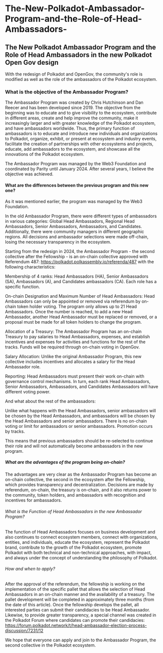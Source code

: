 # The-New-Polkadot-Ambassador-Program-and-the-Role-of-Head-Ambassadors-

## The New Polkadot Ambassador Program and the Role of Head Ambassadors in the new Polkadot Open Gov design

With the redesign of Polkadot and OpenGov, the community's role is modified as well as the role of the ambassadors of the Polkadot ecosystem.

### What is the objective of the Ambassador Program?

The Ambassador Program was created by Chris Hutchinson and Dan Reecer and has been developed since 2019.
The objective from the beginning was to educate and to give visibility to the ecosystem, contribute in different areas, create and help improve the community, make it increasingly larger and with greater knowledge of the Polkadot ecosystem, and have ambassadors worldwide. Thus, the primary function of ambassadors is to educate and introduce new individuals and organizations to Polkadot, organize, exhibit, or present at ecosystem and industry events, facilitate the creation of partnerships with other ecosystems and projects, educate, add ambassadors to the ecosystem, and showcase all the innovations of the Polkadot ecosystem.

The Ambassador Program was managed by the Web3 Foundation and coordinated by Parity until January 2024. After several years, I believe the objective was achieved.

#### What are the differences between the previous program and this new one?

As it was mentioned earlier, the program was managed by the Web3 Foundation.

In the old Ambassador Program, there were different types of ambassadors in various categories: Global Head Ambassadors, Regional Head Ambassadors, Senior Ambassadors, Ambassadors, and Candidates. Additionally, there were community managers in different geographic regions. All decisions and ambassador selections were made off-chain, losing the necessary transparency in the ecosystem.

Starting from the redesign in 2024, the Ambassador Program - the second collective after the Fellowship - is an on-chain collective approved with Referendum 487: https://polkadot.polkassembly.io/referenda/487 with the following characteristics:

Membership of 4 ranks: 
Head Ambassadors (HA), Senior Ambassadors (SA), Ambassadors (A), and Candidates ambassadors (CA). Each role has a specific function.

On-chain Designation and Maximum Number of Head Ambassadors:
Head Ambassadors can only be appointed or removed via referendum by on-chain token holder voting. The program only allows up to 21 Head Ambassadors. Once the number is reached, to add a new Head Ambassador, another Head Ambassador must be replaced or removed, or a proposal must be made for all token holders to change the program.

Allocation of a Treasury:
The Ambassador Program has an on-chain Treasury to pay salaries to Head Ambassadors, expenses, and establish incentives and expenses for activities and functions for the rest of the tracks. Funds will be required through on-chain voting in OpenGov.

Salary Allocation:
Unlike the original Ambassador Program, this new collective includes incentives and allocates a salary for the Head Ambassador role.

Reporting: 
Head Ambassadors must present their work on-chain with governance control mechanisms. In turn, each rank Head Ambassadors, Senior Ambassadors, Ambassadors, and Candidates Ambassadors will have different voting power.

And what about the rest of the ambassadors:

Unlike what happens with the Head Ambassadors, senior ambassadors will be chosen by the Head Ambassadors, and ambassadors will be chosen by the Head Ambassadors and senior ambassadors. There is no on-chain voting or limit for ambassadors or senior ambassadors. Promotion occurs by tracks.

This means that previous ambassadors should be re-selected to continue their role and will not automatically become ambassadors in the new program.

##### What are the advantages of the program being on-chain?

The advantages are very clear as the Ambassador Program has become an on-chain collective, the second in the ecosystem after the Fellowship, which provides transparency and decentralization. Decisions are made by referendum, on-chain, the treasury is on-chain, and it also returns power to the community, token holders, and ambassadors with recognition and incentives for ambassadors.

###### What is the Function of Head Ambassadors in the new Ambassador Program?

The function of Head Ambassadors focuses on business development and also continues to connect ecosystem members, connect with organizations, entities, and individuals, educate the ecosystem, represent the Polkadot brand, contribute to the growth of the Polkadot ecosystem, promote Polkadot with both technical and non-technical approaches, with impact, and always under the concept of understanding the philosophy of Polkadot.

###### How and when to apply?

After the approval of the referendum, the fellowship is working on the implementation of the specific pallet that allows the selection of Head Ambassadors in an on-chain manner and the availability of a treasury. 
The pallet development will be completed in approximately three months (from the date of this article).
Once the fellowship develops the pallet, all interested parties can submit their candidacies to be Head Ambassador.
Likewise, to provide greater transparency, a special channel was created in the Polkadot Forum where candidates can promote their candidacies:
 https://forum.polkadot.network/t/head-ambassador-election-process-discussion/7231/12


We hope that everyone can apply and join to the Ambassador Program, the second collective in the Polkadot ecosystem.
